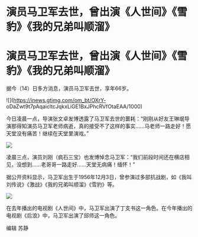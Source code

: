 # 演员马卫军去世，曾出演《人世间》《雪豹》《我的兄弟叫顺溜》

# 演员马卫军去世，曾出演《人世间》《雪豹》《我的兄弟叫顺溜》

据今（14）日多方消息，演员马卫军去世，享年66岁。

![](https://inews.gtimg.com/om_bt/OXrY-
oDaZwt9t7pAqaicltcJqkxLiGE1BxJPhcRVfOtaEAA/1000)

今日凌晨一点，导演张文卓发博透露了马卫军去世的噩耗：“刚刚从好友王琳珉导演那得知演员马卫军老师病逝，真的接受不了这样的事实……马老师一路走好！愿天堂没有痛苦！继续在天堂里演戏。”

![](https://inews.gtimg.com/om_bt/OLnt0H3NLbWjwzVRcNOzkFoDQmy5AbexXl8GU7AlHoH9oAA/1000)

凌晨三点，演员刘刚（疯石三宝）也发博悼念马卫军：“我们前段时间还在横店相见，没想到……老哥哥一路走好……天堂无病痛！缅怀！”

据公开资料显示，马卫军出生于1956年12月3日，曾参演过多部抗战剧，如《我叫刘传说》《激战》《我的兄弟叫顺溜》《雪豹》等。

![](https://inews.gtimg.com/om_bt/OW0Vk1KVNjhjmx-q7YHMSULvboRMwdi1OXXpmSB9TxMcQAA/1000)

在去年播出的电视剧《人世间》中，马卫军出演了丁支书这一角色。在今年播出的电视剧《后浪》中，马卫军出演了邱师这一角色。

编辑 苏静

